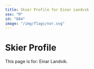 ```yaml
---
title: Skier Profile for Einar Landvik
sex: "M"
id: "884"
image: "/img/flags/nor.svg" 
---
```


# Skier Profile

This page is for: Einar Landvik.
    
